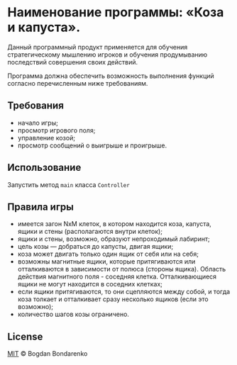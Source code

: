 # Наименование программы: «Коза и капуста».

Данный программный продукт применяется для обучения стратегическому мышлению игроков и обучения продумыванию последствий совершения своих действий.

Программа должна обеспечить возможность выполнения функций согласно перечисленным ниже требованиям.
## Требования
- начало игры;
- просмотр игрового поля;
- управление козой;
- просмотр сообщений о выигрыше и проигрыше.

## Использование
Запустить метод `main` класса `Controller`

## Правила игры
- имеется загон NxM клеток, в котором находится коза, капуста, ящики и стены (располагаются внутри клеток);
- ящики и стены, возможно, образуют непроходимый лабиринт;
- цель козы — добраться до капусты, двигая ящики;
- коза может двигать только один ящик от себя или на себя;
- возможны магнитные ящики, которые притягиваются или отталкиваются в зависимости от полюса (стороны ящика). Область действия магнитного поля - соседняя клетка. Отталкивающиеся ящики не могут находится в соседних клетках;
- если ящики притягиваются, то они сцепляются между собой, и тогда коза толкает и отталкивает сразу несколько ящиков (если это возможно);
- количество шагов козы ограничено.

## License
[MIT](LICENSE) © Bogdan Bondarenko